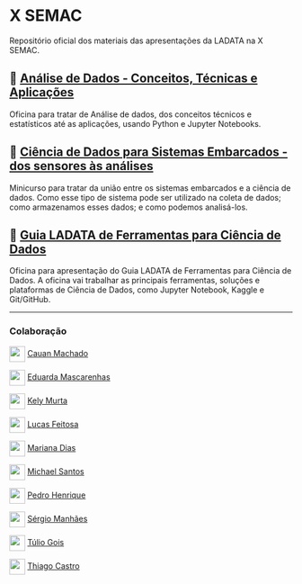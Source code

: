 # X SEMAC
Repositório oficial dos materiais das apresentações da LADATA na X SEMAC.

## :file_folder: [Análise de Dados - Conceitos, Técnicas e Aplicações](https://github.com/ladata-ufs/X-SEMAC/tree/main/An%C3%A1lise%20de%20Dados%20-%20Conceitos%2C%20T%C3%A9cnicas%20e%20Aplica%C3%A7%C3%B5es)
Oficina para tratar de Análise de dados, dos conceitos técnicos e estatísticos até as aplicações, usando Python e Jupyter Notebooks.

## :file_folder: [Ciência de Dados para Sistemas Embarcados - dos sensores às análises](https://github.com/ladata-ufs/X-SEMAC/tree/main/Ci%C3%AAncia%20de%20Dados%20para%20Sistemas%20Embarcados)
Minicurso para tratar da união entre os sistemas embarcados e a ciência de dados. Como esse tipo de sistema pode ser utilizado na coleta de dados; como armazenamos esses dados; e como podemos analisá-los.

## :file_folder: [Guia LADATA de Ferramentas para Ciência de Dados](https://github.com/ladata-ufs/X-SEMAC/tree/main/Guia%20LADATA%20de%20Ferramentas%20para%20Ci%C3%AAncia%20de%20Dados)
Oficina para apresentação do Guia LADATA de Ferramentas para Ciência de Dados. A oficina vai trabalhar as principais ferramentas, soluções e plataformas de Ciência de Dados, como Jupyter Notebook, Kaggle e Git/GitHub.

---

### Colaboração
<a href="https://github.com/" target="blank"><img align="center" src="https://github.com/ladata-ufs/template-ladata/assets/88946365/afb7847d-94b5-4f86-980c-b807f97e31c5" witdh="28" height="28"/></a> [Cauan Machado](https://github.com/)

<a href="https://github.com/" target="blank"><img align="center" src="https://github.com/ladata-ufs/template-ladata/assets/88946365/afb7847d-94b5-4f86-980c-b807f97e31c5" witdh="28" height="28"/></a> [Eduarda Mascarenhas](https://github.com/)

<a href="https://github.com/" target="blank"><img align="center" src="https://github.com/ladata-ufs/template-ladata/assets/88946365/afb7847d-94b5-4f86-980c-b807f97e31c5" witdh="28" height="28"/></a> [Kely Murta](https://github.com/)

<a href="https://github.com/" target="blank"><img align="center" src="https://github.com/ladata-ufs/template-ladata/assets/88946365/afb7847d-94b5-4f86-980c-b807f97e31c5" witdh="28" height="28"/></a> [Lucas Feitosa](https://github.com/)

<a href="https://github.com/" target="blank"><img align="center" src="https://github.com/ladata-ufs/template-ladata/assets/88946365/afb7847d-94b5-4f86-980c-b807f97e31c5" witdh="28" height="28"/></a> [Mariana Dias](https://github.com/)

<a href="https://github.com/" target="blank"><img align="center" src="https://github.com/ladata-ufs/template-ladata/assets/88946365/afb7847d-94b5-4f86-980c-b807f97e31c5" witdh="28" height="28"/></a> [Michael Santos](https://github.com/)

<a href="https://github.com/" target="blank"><img align="center" src="https://github.com/ladata-ufs/template-ladata/assets/88946365/afb7847d-94b5-4f86-980c-b807f97e31c5" witdh="28" height="28"/></a> [Pedro Henrique](https://github.com/pedro-niHiL)

<a href="https://github.com/" target="blank"><img align="center" src="https://github.com/ladata-ufs/template-ladata/assets/88946365/afb7847d-94b5-4f86-980c-b807f97e31c5" witdh="28" height="28"/></a> [Sérgio Manhães](https://github.com/)

<a href="https://github.com/" target="blank"><img align="center" src="https://github.com/ladata-ufs/template-ladata/assets/88946365/afb7847d-94b5-4f86-980c-b807f97e31c5" witdh="28" height="28"/></a> [Túlio Gois](https://github.com/tuliosg)

<a href="https://github.com/" target="blank"><img align="center" src="https://github.com/ladata-ufs/template-ladata/assets/88946365/afb7847d-94b5-4f86-980c-b807f97e31c5" witdh="28" height="28"/></a> [Thiago Castro](https://github.com/)

